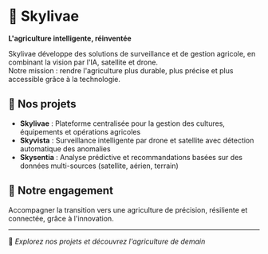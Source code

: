# 🌻 Skylivae

**L'agriculture intelligente, réinventée**

Skylivae développe des solutions de surveillance et de gestion agricole, en combinant la vision par l'IA, satellite et drone.  
Notre mission : rendre l'agriculture plus durable, plus précise et plus accessible grâce à la technologie.

## 🚀 Nos projets

- **Skylivae** : Plateforme centralisée pour la gestion des cultures, équipements et opérations agricoles
- **Skyvista** : Surveillance intelligente par drone et satellite avec détection automatique des anomalies
- **Skysentia** : Analyse prédictive et recommandations basées sur des données multi-sources (satellite, aérien, terrain)

## 🌱 Notre engagement

Accompagner la transition vers une agriculture de précision, résiliente et connectée, grâce à l'innovation.

---

🔎 *Explorez nos projets et découvrez l'agriculture de demain*

